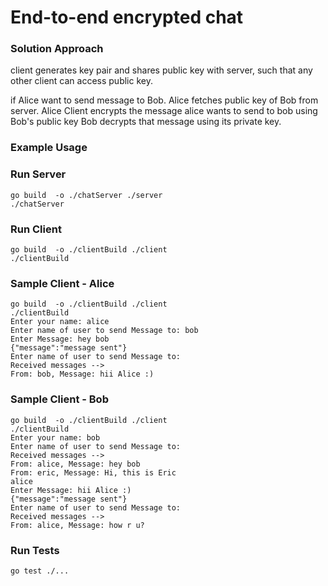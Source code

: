 # End-to-end encrypted chat

### Solution Approach
client generates key pair and shares public key with server, such that any other client
can access public key.

if Alice want to send message to Bob.
Alice fetches public key of Bob from server.
Alice Client encrypts the message alice wants to send to bob using Bob's public key
Bob decrypts that message using its private key.

### Example Usage
### Run Server
 ```shell
 go build  -o ./chatServer ./server
 ./chatServer
 ```
### Run Client
 ```shell
 go build  -o ./clientBuild ./client
 ./clientBuild
  ```

### Sample Client - Alice
 ```text
 go build  -o ./clientBuild ./client
 ./clientBuild
Enter your name: alice
Enter name of user to send Message to: bob
Enter Message: hey bob
{"message":"message sent"}
Enter name of user to send Message to: 
 Received messages --> 
From: bob, Message: hii Alice :)
 ```
### Sample Client - Bob
 ```text
 go build  -o ./clientBuild ./client
 ./clientBuild
Enter your name: bob
Enter name of user to send Message to: 
 Received messages --> 
From: alice, Message: hey bob
From: eric, Message: Hi, this is Eric
alice
Enter Message: hii Alice :)
{"message":"message sent"}
Enter name of user to send Message to: 
 Received messages --> 
From: alice, Message: how r u?
 ```
### Run Tests
 ```shell
 go test ./...
 ```